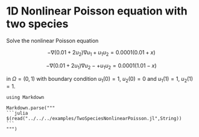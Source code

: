 # 1D Nonlinear Poisson equation with two species
Solve the nonlinear Poisson equation

```math
-\nabla (0.01+2u_2)\nabla u_1 + u_1u_2= 0.0001(0.01+x)
```

```math
-\nabla (0.01+2u_1)\nabla u_2 -+ u_1u_2 = 0.0001(1.01-x)
```


in $\Omega=(0,1)$ with boundary condition $u_1(0)=1$, $u_2(0)=0$ and $u_1(1)=1$, $u_2(1)=1$.

````@eval
using Markdown

Markdown.parse("""
```julia
$(read("../../../examples/TwoSpeciesNonlinearPoisson.jl",String))
```
""")
````
